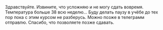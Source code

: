 Здравствуйте. Извините, что усложняю и не могу сдать вовремя. Температура больше 38 всю неделю...
Буду делать паузу в учёбе до тех пор пока с этим курсом не разберусь.
Можно позже в телеграмм отправлю. Спасибо, что позволяете позже сдавать.